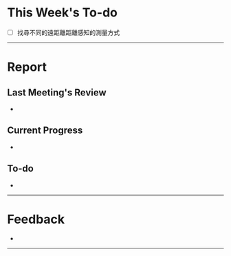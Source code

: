 # This Week's To-do
- [ ] 找尋不同的遠距離距離感知的測量方式
---
# Report
## Last Meeting's Review
- 
## Current Progress
- 
## To-do
- 
---
# Feedback
- 
---
